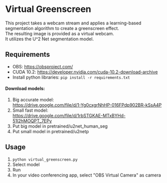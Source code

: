 # Virtual Greenscreen

This project takes a webcam stream and applies a learning-based segmentation algorithm to create a greenscreen effect.   
The resulting image is provided as a virtual webcam.    
It utilizes the U^2 Net segmentation model.

## Requirements

- OBS: https://obsproject.com/
- CUDA 10.2: https://developer.nvidia.com/cuda-10.2-download-archive
- Install python libraries:
`pip install -r requirements.txt`
#### Download models:
1. Big accurate model: <br>
https://drive.google.com/file/d/1-Yg0cxgrNhHP-016FPdp902BR-kSsA4P
2. Small fast model: <br>
https://drive.google.com/file/d/1rbSTGKAE-MTxBYHd-51l2hMOQPT_7EPy
3. Put big model in pretrained/u2net_human_seg
4. Put small model in pretrained/u2netp


## Usage

1. `python virtual_greenscreen.py`
2. Select model
3. Run
4. In your video conferencing app, select "OBS Virtual Camera" as camera
 
